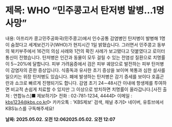 # **제목: WHO “민주콩고서 탄저병 발병…1명 사망”**

  내용: 아프리카 콩고민주공화국(민주콩고)에서 인수공통 감염병인 탄저병이 발병해 1명이 숨졌다고 세계보건기구(WHO)가 현지시간 1일 밝혔습니다. 그러면서 민주콩고 동부의 북키부주에서 16건의 의심 사례와 1건의 확진 사례가 보고됐다고 덧붙였다고 로이터통신이 전했습니다. 탄저병은 인간과 동물이 모두 걸릴 수 있는 전염성 질환으로 치명률이 5∼20%에 달합니다. 피부 가려움증에서 검은 피부 궤양으로 발전하는 피부 탄저병이 감염자의 흔한 증상입니다. 식중독과 유사한 초기 증상을 보이며 복통과 심한 설사를 일으키는 위장 탄저병도 있습니다. 폐에 발생하는 탄저병은 감기 증세를 보이다 호흡곤란과 쇼크로 빠르게 진행되기도 합니다. 감염 초기 24∼48시간 이내에 항생제를 투여하면 비교적 손쉽게 치료할 수 있지만 그 이상으로 방치하면 치명률이 올라갑니다.[사진 출처 : 연합뉴스]■ 제보하기▷ 전화 : 02-781-1234, 4444▷ 이메일 : kbs1234@kbs.co.kr▷ 카카오톡 : 'KBS제보' 검색, 채널 추가▷ 네이버, 유튜브에서 KBS뉴스를 구독해주세요!

  **날짜: 2025.05.02. 오전 12:062025.05.02. 오전 12:07**